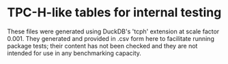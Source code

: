 
# TPC-H-like tables for internal testing

These files were generated using DuckDB's 'tcph' extension at scale factor
0.001. They generated and provided in .csv form here to facilitate running
package tests; their content has not been checked and they
are not intended for use in any benchmarking capacity.
